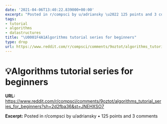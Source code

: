 ```yaml
---
date: '2021-04-06T13:40:22.839000+00:00'
excerpt: "Posted in r/compsci by u/adriansky \u2022 125 points and 3 comments"
tags:
- tutorial
- algorithms
- datastructures
title: "\U0001F4A1Algorithms tutorial series for beginners"
type: drop
url: https://www.reddit.com/r/compsci/comments/9oztot/algorithms_tutorial_series_for_beginners?sh=2d2fba36&st=JNEHXSO7
---
```


# 💡Algorithms tutorial series for beginners

**URL:** https://www.reddit.com/r/compsci/comments/9oztot/algorithms_tutorial_series_for_beginners?sh=2d2fba36&st=JNEHXSO7

**Excerpt:** Posted in r/compsci by u/adriansky • 125 points and 3 comments
